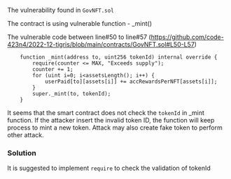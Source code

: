 The vulnerability found in ```GovNFT.sol```

The contract is using vulnerable function - _mint()


The vulnerable code between line#50 to line#57 (https://github.com/code-423n4/2022-12-tigris/blob/main/contracts/GovNFT.sol#L50-L57)
```
    function _mint(address to, uint256 tokenId) internal override {
        require(counter <= MAX, "Exceeds supply");
        counter += 1;
        for (uint i=0; i<assetsLength(); i++) {
            userPaid[to][assets[i]] += accRewardsPerNFT[assets[i]];
        }
        super._mint(to, tokenId);
    }
```

It seems that the smart contract does not check the ```tokenId``` in _mint function. If the attacker insert the invalid token ID, the function will keep process to mint a new token. Attack may also create fake token to perform other attack.

### Solution 
It is suggested to implement ```require``` to check the validation of tokenId